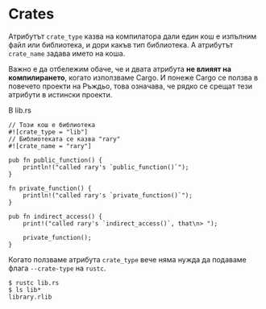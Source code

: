 # Crates

Атрибутът `crate_type` казва на компилатора дали един кош е изпълним файл или
библиотека, и дори какъв тип библиотека. А атрибутът `crate_name` задава името
на коша.

Важно е да отбележим обаче, че и двата атрибута **не влияят на компилирането**,
когато използваме Cargo. И понеже Cargo се ползва в повечето проекти на Ръждьо,
това означава, че рядко се срещат тези атрибути в истински проекти.

В lib.rs

```rust,editable
// Този кош е библиотека
#![crate_type = "lib"]
// Библиотеката се казва "rary"
#![crate_name = "rary"]

pub fn public_function() {
    println!("called rary's `public_function()`");
}

fn private_function() {
    println!("called rary's `private_function()`");
}

pub fn indirect_access() {
    print!("called rary's `indirect_access()`, that\n> ");

    private_function();
}
```

Когато ползваме атрибута `crate_type` вече няма нужда да подаваме флага
`--crate-type` на `rustc`.

```shell
$ rustc lib.rs
$ ls lib*
library.rlib
```
